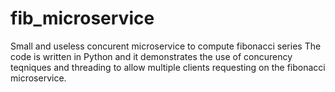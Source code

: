# fib_microservice
Small and useless concurent microservice to compute fibonacci series 
The code is written in Python and it demonstrates the use of concurency
teqniques and threading to allow multiple clients requesting on the fibonacci
microservice.
